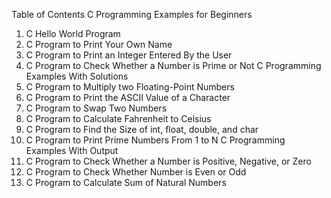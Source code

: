 Table of Contents
C Programming Examples for Beginners
1. C Hello World Program
2. C Program to Print Your Own Name
3. C Program to Print an Integer Entered By the User
4. C Program to Check Whether a Number is Prime or Not
C Programming Examples With Solutions
1. C Program to Multiply two Floating-Point Numbers
2. C Program to Print the ASCII Value of a Character
3. C Program to Swap Two Numbers
4. C Program to Calculate Fahrenheit to Celsius
5. C Program to Find the Size of int, float, double, and char
6. C Program to Print Prime Numbers From 1 to N
C Programming Examples With Output
1. C Program to Check Whether a Number is Positive, Negative, or Zero
2. C Program to Check Whether Number is Even or Odd
3. C Program to Calculate Sum of Natural Numbers